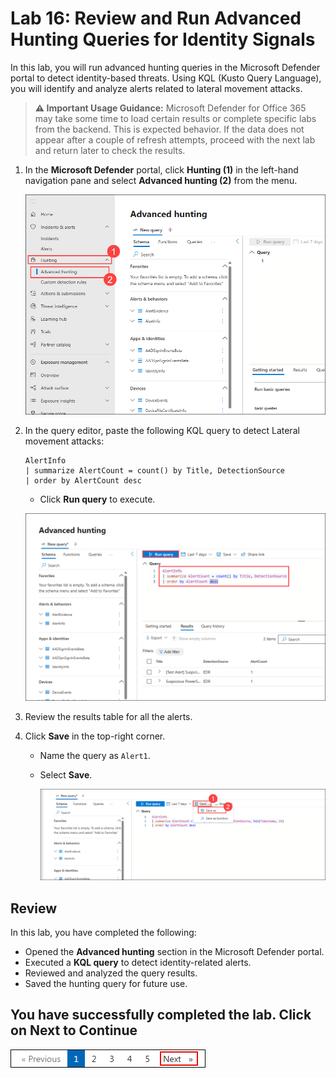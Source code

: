 # Lab 16: Review and Run Advanced Hunting Queries for Identity Signals

In this lab, you will run advanced hunting queries in the Microsoft Defender portal to detect identity-based threats. Using KQL (Kusto Query Language), you will identify and analyze alerts related to lateral movement attacks.

> **⚠ Important Usage Guidance:** Microsoft Defender for Office 365 may take some time to load certain results or complete specific labs from the backend. This is expected behavior. If the data does not appear after a couple of refresh attempts, proceed with the next lab and return later to check the results.

1. In the **Microsoft Defender** portal, click **Hunting (1)** in the left-hand navigation pane and select **Advanced hunting (2)** from the menu.

   ![](./media/E1T5S1.png)

1. In the query editor, paste the following KQL query to detect Lateral movement attacks:

   ```kql
   AlertInfo
   | summarize AlertCount = count() by Title, DetectionSource
   | order by AlertCount desc
   ```
   - Click **Run query** to execute.

   ![](./media/E1T5S2.png)

1. Review the results table for all the alerts.

1. Click **Save** in the top-right corner.
   - Name the query as `Alert1`.
   - Select **Save**.

      ![](./media/E1T5S4.png)

## Review

In this lab, you have completed the following:

- Opened the **Advanced hunting** section in the Microsoft Defender portal.  
- Executed a **KQL query** to detect identity-related alerts.  
- Reviewed and analyzed the query results.  
- Saved the hunting query for future use.  

## You have successfully completed the lab. Click on Next to Continue

  ![Start Your Azure Journey](./media/rd_gs_1_9.png)
